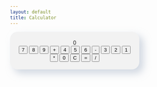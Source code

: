 ```yaml
---
layout: default
title: Calculator
---
```

<html lang="en">
<head>
<meta charset="UTF-8">
<meta name="viewport" content="width=device-width, initial-scale=1.0">
<title>Neumorphic Calculator</title>
<style>
  .calculator {
    background-color: #f2f2f2;
    border-radius: 20px;
    box-shadow: 10px 10px 20px rgba(163, 177, 198, 0.5),
                -10px -10px 20px rgba(255, 255, 255, 0.5);
    padding: 20px;
    width: 300px;
    text-align: center;
  }
  
  .output {
    font-size: 24px;
    margin-bottom: 10px;
    padding: 10px;
    border: 1px solid #ddd;
    border-radius: 10px;
    background-color: #f2f2f2;
    box-shadow: inset 4px 4px 6px rgba(163, 177, 198, 0.5),
                inset -4px -4px 6px rgba(255, 255, 255, 0.5);
  }
  
  .buttons {
    display: grid;
    grid-template-columns: repeat(4, 1fr);
    gap: 10px;
  }
  
  .button {
    padding: 10px;
    font-size: 18px;
    border: none;
    border-radius: 10px;
    cursor: pointer;
    background-color: #f2f2f2;
    box-shadow: 5px 5px 10px rgba(163, 177, 198, 0.5),
                -5px -5px 10px rgba(255, 255, 255, 0.5);
    transition: box-shadow 0.2s;
  }
  
  .button:hover {
    box-shadow: 3px 3px 6px rgba(163, 177, 198, 0.5),
                -3px -3px 6px rgba(255, 255, 255, 0.5);
  }
</style>
</head>
<body>
  <div class="calculator">
    <div class="output" id="output">0</div>
    <div class="buttons">
      <button class="button" onclick="appendNumber('7')">7</button>
      <button class="button" onclick="appendNumber('8')">8</button>
      <button class="button" onclick="appendNumber('9')">9</button>
      <button class="button" onclick="appendOperator('+')">+</button>
      <button class="button" onclick="appendNumber('4')">4</button>
      <button class="button" onclick="appendNumber('5')">5</button>
      <button class="button" onclick="appendNumber('6')">6</button>
      <button class="button" onclick="appendOperator('-')">-</button>
      <button class="button" onclick="appendNumber('3')">3</button>
      <button class="button" onclick="appendNumber('2')">2</button>
      <button class="button" onclick="appendNumber('1')">1</button>
      <button class="button" onclick="appendOperator('*')">*</button>
      <button class="button" onclick="appendNumber('0')">0</button>
      <button class="button" onclick="clearOutput()">C</button>
      <button class="button" onclick="calculate()">=</button>
      <button class="button" onclick="appendOperator('/')">/</button>
    </div>
  </div>

  <script>
    let currentInput = '';
    let currentOperator = '';
    let previousInput = '';

    function updateOutput() {
      document.getElementById('output').textContent = currentInput !== '' ? currentInput : '0';
    }

    function appendNumber(number) {
      currentInput += number;
      updateOutput();
    }

    function appendOperator(operator) {
      if (currentInput !== '') {
        currentOperator = operator;
        previousInput = currentInput;
        currentInput = '';
        updateOutput();
      }
    }

    function calculate() {
      if (currentInput !== '' && currentOperator !== '') {
        switch (currentOperator) {
          case '+':
            currentInput = (parseFloat(previousInput) + parseFloat(currentInput)).toString();
            break;
          case '-':
            currentInput = (parseFloat(previousInput) - parseFloat(currentInput)).toString();
            break;
          case '*':
            currentInput = (parseFloat(previousInput) * parseFloat(currentInput)).toString();
            break;
          case '/':
            currentInput = (parseFloat(previousInput) / parseFloat(currentInput)).toString();
            break;
        }
        currentOperator = '';
        previousInput = '';
        updateOutput();
      }
    }

    function clearOutput() {
      currentInput = '';
      currentOperator = '';
      previousInput = '';
      updateOutput();
    }
  </script>
</body>
</html>
